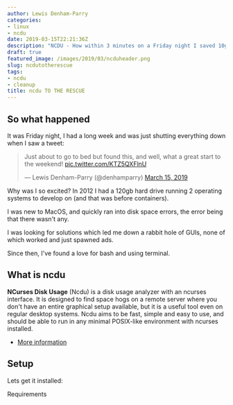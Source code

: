 ```yaml
---
author: Lewis Denham-Parry
categories:
- linux
- ncdu
date: 2019-03-15T22:21:36Z
description: "NCDU - How within 3 minutes on a Friday night I saved 10gb+ of space on my Mac"
draft: true
featured_image: /images/2019/03/ncduheader.png
slug: ncdutotherescue
tags:
- ncdu
- cleanup
title: ncdu TO THE RESCUE
---
```


## So what happened

It was Friday night, I had a long week and was just shutting everything down when I saw a tweet:

<blockquote class="twitter-tweet"><p lang="en" dir="ltr">Just about to go to bed but found this, and well, what a great start to the weekend! <a href="https://t.co/KTZ5QXFlnU">pic.twitter.com/KTZ5QXFlnU</a></p>&mdash; Lewis Denham-Parry (@denhamparry) <a href="https://twitter.com/denhamparry/status/1106680779256594433?ref_src=twsrc%5Etfw">March 15, 2019</a></blockquote> <script async src="https://platform.twitter.com/widgets.js" charset="utf-8"></script>

Why was I so excited?  In 2012 I had a 120gb hard drive running 2 operating systems to develop on (and that was before containers).

I was new to MacOS, and quickly ran into disk space errors, the error being that there wasn't any.

I was looking for solutions which led me down a rabbit hole of GUIs, none of which worked and just spawned ads.

Since then, I've found a love for bash and using terminal.

## What is ncdu

__NCurses Disk Usage__ (Ncdu) is a disk usage analyzer with an ncurses interface. It is designed to find space hogs on a remote server where you don't have an entire graphical setup available, but it is a useful tool even on regular desktop systems. Ncdu aims to be fast, simple and easy to use, and should be able to run in any minimal POSIX-like environment with ncurses installed.

*  [More information](https://dev.yorhel.nl/ncdu)

## Setup

Lets get it installed:

Requirements
